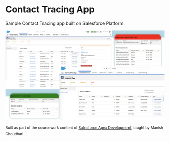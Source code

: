 # Contact Tracing App

Sample Contact Tracing app built on Salesforce Platform.

![Contact_Tracing_App](/screenshots/screenshots.png)


<sup> Built as part of the coursework content of [Salesforce Apex Development](https://www.udemy.com/course/salesforce-development), taught by Manish Choudhari. </sup>






